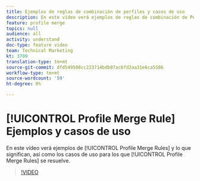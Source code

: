 ```yaml
---
title: Ejemplos de reglas de combinación de perfiles y casos de uso
description: En este vídeo verá ejemplos de reglas de combinación de Perfiles y su significado, así como los casos de uso para los que se resuelven las reglas de combinación de Perfiles.
feature: profile merge
topics: null
audience: all
activity: understand
doc-type: feature video
team: Technical Marketing
kt: 3709
translation-type: tm+mt
source-git-commit: dfd549508cc223714bdb07ac6fd2aa31e6ca5586
workflow-type: tm+mt
source-wordcount: '59'
ht-degree: 0%

---
```



# [!UICONTROL Profile Merge Rule] Ejemplos y casos de uso

En este vídeo verá ejemplos de [!UICONTROL Profile Merge Rules] y lo que significan, así como los casos de uso para los que [!UICONTROL Profile Merge Rules] se resuelve.

>[!VIDEO](https://video.tv.adobe.com/v/28975/?quality=12)

